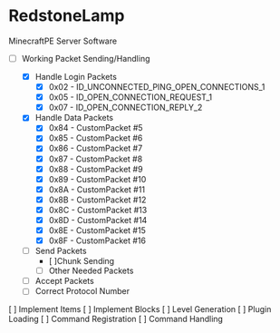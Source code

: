 # RedstoneLamp
MinecraftPE Server Software

- [ ] Working Packet Sending/Handling

	- [x] Handle Login Packets
		- [x] 0x02 - ID_UNCONNECTED_PING_OPEN_CONNECTIONS_1
		- [x] 0x05 - ID_OPEN_CONNECTION_REQUEST_1
		- [x] 0x07 - ID_OPEN_CONNECTION_REPLY_2
		
	- [x] Handle Data Packets
		- [x] 0x84 - CustomPacket #5
		- [x] 0x85 - CustomPacket #6
		- [x] 0x86 - CustomPacket #7
		- [x] 0x87 - CustomPacket #8
		- [x] 0x88 - CustomPacket #9
		- [x] 0x89 - CustomPacket #10
		- [x] 0x8A - CustomPacket #11
		- [x] 0x8B - CustomPacket #12
		- [x] 0x8C - CustomPacket #13
		- [x] 0x8D - CustomPacket #14
		- [x] 0x8E - CustomPacket #15
		- [x] 0x8F - CustomPacket #16
		
	-[ ] Send Packets
		- [ ]Chunk Sending
		- [ ] Other Needed Packets
		
	- [ ] Accept Packets
	- [ ] Correct Protocol Number
	
[ ] Implement Items
[ ] Implement Blocks
[ ] Level Generation
[ ] Plugin Loading
[ ] Command Registration
[ ] Command Handling